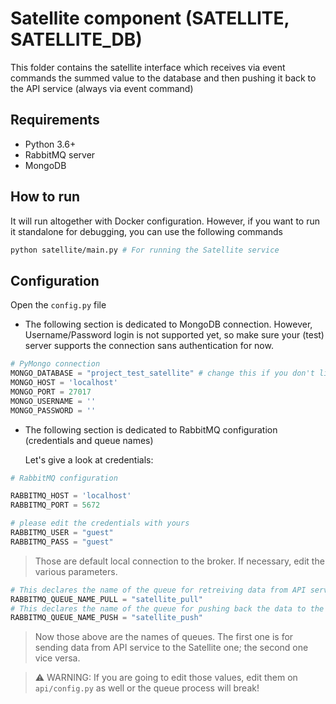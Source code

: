 # Satellite component (SATELLITE, SATELLITE_DB)

This folder contains the satellite interface which receives via event commands the summed value to the database and then pushing it back to the API service (always via event command)

## Requirements

* Python 3.6+
* RabbitMQ server
* MongoDB

## How to run

It will run altogether with Docker configuration. However, if you want to run it standalone for debugging, you can use the following commands

```sh
python satellite/main.py # For running the Satellite service
```

## Configuration

Open the `config.py` file 

* The following section is dedicated to MongoDB connection. However, Username/Password login is not supported yet, so make sure your (test) server supports the connection sans authentication for now.
```py
# PyMongo connection
MONGO_DATABASE = "project_test_satellite" # change this if you don't like it
MONGO_HOST = 'localhost'
MONGO_PORT = 27017
MONGO_USERNAME = ''
MONGO_PASSWORD = ''
```

* The following section is dedicated to RabbitMQ configuration (credentials and queue names)

    Let's give a look at credentials:

```py
# RabbitMQ configuration

RABBITMQ_HOST = 'localhost'
RABBITMQ_PORT = 5672

# please edit the credentials with yours
RABBITMQ_USER = "guest"
RABBITMQ_PASS = "guest"
```

> Those are default local connection to the broker. If necessary, edit the various parameters.

```py
# This declares the name of the queue for retreiving data from API service
RABBITMQ_QUEUE_NAME_PULL = "satellite_pull"
# This declares the name of the queue for pushing back the data to the API service
RABBITMQ_QUEUE_NAME_PUSH = "satellite_push"
```

> Now those above are the names of queues. The first one is for sending data from API service to the Satellite one; the second one vice versa.

> ⚠️ WARNING: If you are going to edit those values, edit them on `api/config.py` as well or the queue process will break!